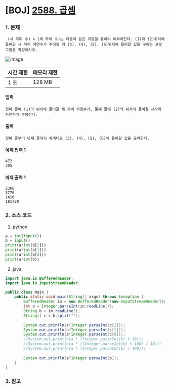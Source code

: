 # [BOJ] [2588. 곱셈](https://www.acmicpc.net/problem/2588)

### 1. 문제

``` (세 자리 수) × (세 자리 수)는 다음과 같은 과정을 통하여 이루어진다. (1)과 (2)위치에 들어갈 세 자리 자연수가 주어질 때 (3), (4), (5), (6)위치에 들어갈 값을 구하는 프로그램을 작성하시오.```

![image](https://user-images.githubusercontent.com/15611500/222360473-f1f512fa-9232-475f-9331-4f9f8cbe952b.png)

| 시간 제한 | 메모리 제한 |
|:------|:-------| 
| 1 초   | 128 MB |


#### 입력

``` 첫째 줄에 (1)의 위치에 들어갈 세 자리 자연수가, 둘째 줄에 (2)의 위치에 들어갈 세자리 자연수가 주어진다. ```

#### 출력

``` 첫째 줄부터 넷째 줄까지 차례대로 (3), (4), (5), (6)에 들어갈 값을 출력한다. ```


#### 예제 입력 1

```
472
385
```

#### 예제 출력 1

```
2360
3776
1416
181720
```


### 2. 소스 코드

1. python

```python
a = int(input())
b = input()
print(a*int(b[2]))
print(a*int(b[1]))
print(a*int(b[0]))
print(a*int(b))
```

2. java

```java
import java.io.BufferedReader;
import java.io.InputStreamReader;

public class Main {
    public static void main(String[] args) throws Exception {
        BufferedReader in = new BufferedReader(new InputStreamReader(System.in));
        int a = Integer.parseInt(in.readLine());
        String b = in.readLine();
        String[] c = b.split("");
        
        System.out.println(a*Integer.parseInt(c[2]));
        System.out.println(a*Integer.parseInt(c[1]));
        System.out.println(a*Integer.parseInt(c[0]));
        //System.out.println(a * (Integer.parseInt(b) % 10));
        //System.out.println(a * ((Integer.parseInt(b) % 100) / 10));
        //System.out.println(a * (Integer.parseInt(b) / 100));
        
        System.out.println(a*Integer.parseInt(b));
    }
}

```


### 3. 참고

```

```



